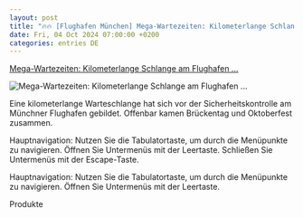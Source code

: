 ```yaml
---
layout: post
title: "🔥🔥 [Flughafen München] Mega-Wartezeiten: Kilometerlange Schlange am Flughafen ..."
date: Fri, 04 Oct 2024 07:00:00 +0200
categories: entries DE
---
```

[Mega-Wartezeiten: Kilometerlange Schlange am Flughafen ...](https://www.welt.de/vermischtes/video253840988/Mega-Wartezeiten-Kilometerlange-Schlange-am-Flughafen-Muenchen.html)

![Mega-Wartezeiten: Kilometerlange Schlange am Flughafen ...](https://img.welt.de/img/vermischtes/mobile253841460/8757939197-ci16x9-w1200/Bildschirmfoto-2024-10-04-um-10-08-08-png.jpg)

Eine kilometerlange Warteschlange hat sich vor der Sicherheitskontrolle am Münchner Flughafen gebildet. Offenbar kamen Brückentag und Oktoberfest zusammen.

Hauptnavigation: Nutzen Sie die Tabulatortaste, um durch die Menüpunkte zu navigieren. Öffnen Sie Untermenüs mit der Leertaste. Schließen Sie Untermenüs mit der Escape-Taste.

Hauptnavigation: Nutzen Sie die Tabulatortaste, um durch die Menüpunkte zu navigieren. Öffnen Sie Untermenüs mit der Leertaste.

Produkte

